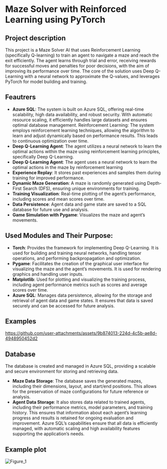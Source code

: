 # Maze Solver with Reinforced Learning using PyTorch

## Project description

This project is a Maze Solver AI that uses Reinforcement Learning (specifically Q-learning) to train an agent to navigate a maze and reach the exit efficiently. The agent learns through trial and error, receiving rewards for successful moves and penalties for poor decisions, with the aim of improving its performance over time. The core of the solution uses Deep Q-Learning with a neural network to approximate the Q-values, and leverages PyTorch for model building and training.

## Feautrers

- **Azure SQL**: The system is built on Azure SQL, offering real-time scalability, high data availability, and robust security. With automatic resource scaling, it efficiently handles large datasets and ensures optimal database management.
Reinforcement Learning: The system employs reinforcement learning techniques, allowing the algorithm to learn and adjust dynamically based on performance results. This leads to continuous optimization over time.
- **Deep Q-Learning Agent**: The agent utilizes a neural network to learn the optimal actions within the maze using reinforcement learning principles, specifically Deep Q-Learning.
- **Deep Q-Learning Agent**: The agent uses a neural network to learn the optimal actions in the maze by reinforcement learning
- **Experience Replay**: It stores past experiences and samples them during training for improved performance.
- **Dynamic Maze Generation**: A maze is randomly generated using Depth-First Search (DFS), ensuring unique environments for training.
- **Training Visualization**: Real-time plotting of the agent’s performance, including scores and mean scores over time.
- **Data Persistence**: Agent data and game state are saved to a SQL database for future use and analysis.
- **Game Simulation with Pygame**: Visualizes the maze and agent’s movements.

## Used Modules and Their Purpose:

- **Torch**: Provides the framework for implementing Deep Q-Learning. It is used for building and training neural networks, handling tensor operations, and performing backpropagation and optimization.
- **Pygame**: Facilitates the creation of the graphical user interface for visualizing the maze and the agent’s movements. It is used for rendering graphics and handling user inputs.
- **Matplotlib**: Used for plotting and visualizing the training process, including agent performance metrics such as scores and average scores over time.
- **Azure SQL**: Manages data persistence, allowing for the storage and retrieval of agent data and game states. It ensures that data is saved securely and can be accessed for future analysis.

## Examples 


https://github.com/user-attachments/assets/9b874013-224d-4c5b-ae8d-4948950452d2

## Database 

The database is created and managed in Azure SQL, providing a scalable and secure environment for storing and retrieving data.

- **Maze Data Storage**: The database saves the generated mazes, including their dimensions, layout, and start/end positions. This allows for the preservation of maze configurations for future reference or analysis.
- **Agent Data Storage**: It also stores data related to trained agents, including their performance metrics, model parameters, and training history. This ensures that information about each agent’s learning progress and results is retained for ongoing evaluation and improvement.
Azure SQL’s capabilities ensure that all data is efficiently managed, with automatic scaling and high availability features supporting the application’s needs.

## Example plot
![Figure_1](https://github.com/user-attachments/assets/bd5774e3-63bb-4a63-a4af-8f03e733f70f)

